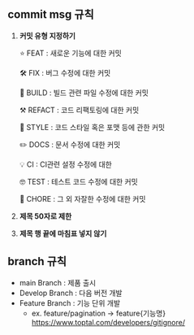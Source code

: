 ## commit msg 규칙

1. **커밋 유형 지정하기**
    
    ⭐ FEAT : 새로운 기능에 대한 커밋
    
    🛠️ FIX : 버그 수정에 대한 커밋
    
    🧱 BUILD : 빌드 관련 파일 수정에 대한 커밋
    
    ⚒️ REFACT : 코드 리팩토링에 대한 커밋
    
    🎨 STYLE : 코드 스타일 혹은 포맷 등에 관한 커밋
    
    ✏️ DOCS : 문서 수정에 대한 커밋
    
    💡 CI : CI관련 설정 수정에 대한
    
    🤓 TEST : 테스트 코드 수정에 대한 커밋
    
    👏 CHORE : 그 외 자잘한 수정에 대한 커밋
    
2. **제목 50자로 제한**
3. **제목 행 끝에 마침표 넣지 않기**

## branch 규칙

- main Branch : 제품 출시
- Develop Branch : 다음 버전 개발
- Feature Branch : 기능 단위 개발
    - ex. feature/pagination → feature{기능명}
https://www.toptal.com/developers/gitignore/
